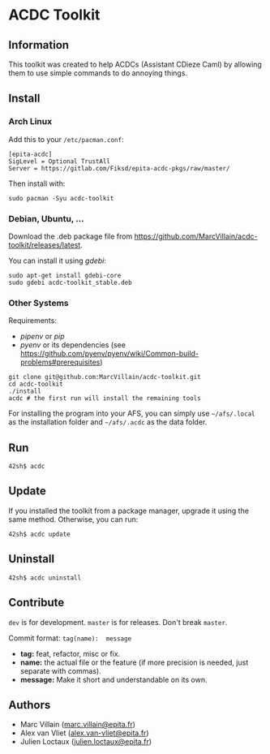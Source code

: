 # ACDC Toolkit

## Information

This toolkit was created to help ACDCs (Assistant CDieze Caml) by allowing them to use simple commands to do annoying things.

## Install

### Arch Linux

Add this to your `/etc/pacman.conf`:
```
[epita-acdc]
SigLevel = Optional TrustAll
Server = https://gitlab.com/Fiksd/epita-acdc-pkgs/raw/master/
```

Then install with:
```
sudo pacman -Syu acdc-toolkit
```

### Debian, Ubuntu, ...

Download the .deb package file from https://github.com/MarcVillain/acdc-toolkit/releases/latest.

You can install it using *gdebi*:
```
sudo apt-get install gdebi-core
sudo gdebi acdc-toolkit_stable.deb
```

### Other Systems

Requirements:
- *pipenv* or *pip*
- *pyenv* or its dependencies (see https://github.com/pyenv/pyenv/wiki/Common-build-problems#prerequisites)

```
git clone git@github.com:MarcVillain/acdc-toolkit.git
cd acdc-toolkit
./install
acdc # the first run will install the remaining tools
```

For installing the program into your AFS, you can simply use `~/afs/.local` as the installation folder
and `~/afs/.acdc` as the data folder.

## Run

```
42sh$ acdc
```

## Update

If you installed the toolkit from a package manager, upgrade it using the same method.
Otherwise, you can run:
```
42sh$ acdc update
```

## Uninstall

```
42sh$ acdc uninstall
```

## Contribute

`dev` is for development. `master` is for releases. Don't break `master`.

Commit format: `tag(name):  message`

- **tag:** feat, refactor, misc or fix.
- **name:** the actual file or the feature (if more precision is needed, just separate with commas).
- **message:** Make it short and understandable on its own.

## Authors

- Marc Villain (marc.villain@epita.fr)
- Alex van Vliet (alex.van-vliet@epita.fr)
- Julien Loctaux (julien.loctaux@epita.fr)
